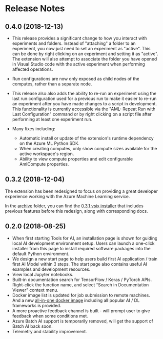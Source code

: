 # Release Notes

## 0.4.0 (2018-12-13)
* This release provides a significant change to how you interact with experiments and folders. Instead of "attaching" a folder to an experiment, you now just need to set an experiment as "active". This can be done by right clicking on an experiment and setting it as "active". The extension will also attempt to associate the folder you have opened in Visual Studio code with the active experiment when performing affected operations. 

* Run configurations are now only exposed as child nodes of the computes, rather than a separate node. 

* This release also also adds the ability to re-run an experiment using the last run configuration used for a previous run to make it easier to re-run an experiment after you have made changes to a script in development. This functionality is currently accessible via the "AML: Repeat Run with Last Configuration" command or by right clicking on a script file after performing at least one experiment run.

* Many fixes including:
  * Automatic install or update of the extension's runtime dependency on the Azure ML Python SDK.
  * When creating computes, only show compute sizes available for the active workspace's region.
  * Ability to view compute properties and edit configurable AmlCompute properties.

## 0.3.2 (2018-12-04)

The extension has been redesigned to focus on providing a great developer experience working with the Azure Machine Learning service. 

In the [archive](/archive) folder, you can find the [0.3.1 vsix installer](/archive/ms-toolsai.vscode-ai-0.3.1.vsix) that includes  previous features before this redesign, along with corresponding docs.


## 0.2.0 (2018-08-25)
-	When first starting Tools for AI, an installation page is shown for guiding local AI development environment setup. Users can launch a one-click installer from this page to install required software packages into the default Python environment.
-	We design a new start page to help users build first AI application / train first AI Model within 3 steps. The start page also contains useful AI examples and development resources.
-	View local Jupyter notebooks.
-	Built-in documentation search for TensorFlow / Keras / PyTorch APIs. Right-click the function name, and select “Search in Documentation Viewer” context menu.
-	Docker image list is updated for job submission to remote machines. And a new [all-in-one docker image](https://hub.docker.com/r/toolsforai/all-in-one/) including all popular AI / DL frameworks is provided.
-	A more proactive feedback channel is built - will prompt user to give feedback when some conditions met.
-	Azure Batch AI support is temporarily removed, will get the support of Batch AI back soon. 
-	Telemetry and stability improvement.
